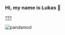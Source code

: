 ### Hi, my name is Lukas 👋

[???](https://github.com/PandaMod/PandaMod/)

![pandamod](http://pandamod.net/pandamod/logo.png)
